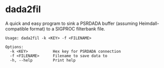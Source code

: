 # dada2fil

A quick and easy program to sink a PSRDADA buffer (assuming Heimdall-compatible format) to a SIGPROC filterbank file.

```
Usage: dada2fil -k <KEY> -f <FILENAME>

Options:
  -k <KEY>           Hex key for PSRDADA connection
  -f <FILENAME>      Filename to save data to
  -h, --help         Print help
```
